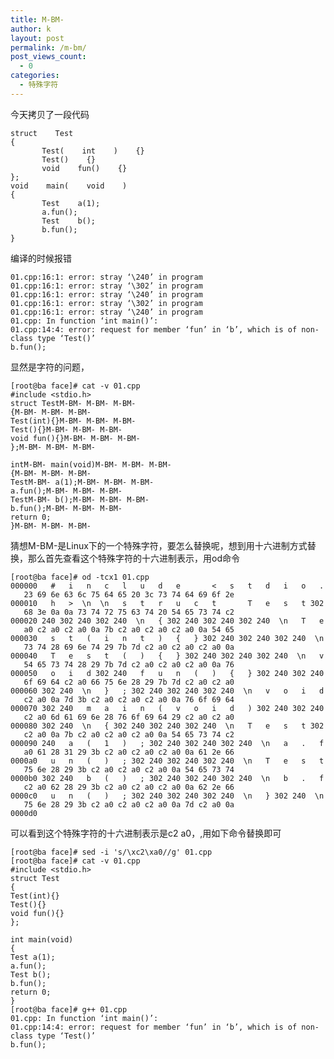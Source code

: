 ```yaml
---
title: M-BM-
author: k
layout: post
permalink: /m-bm/
post_views_count:
  - 0
categories:
  - 特殊字符
---
```


今天拷贝了一段代码

	struct    Test   
	{   
           Test(    int    )    {}   
           Test()    {}   
           void    fun()    {}   
	};   
	void    main(    void    )   
	{   
           Test    a(1);   
           a.fun();   
           Test    b();   
           b.fun();   
	}   

编译的时候报错

	01.cpp:16:1: error: stray ‘\240’ in program
	01.cpp:16:1: error: stray ‘\302’ in program
	01.cpp:16:1: error: stray ‘\240’ in program
	01.cpp:16:1: error: stray ‘\302’ in program
	01.cpp:16:1: error: stray ‘\240’ in program
	01.cpp: In function ‘int main()’:
	01.cpp:14:4: error: request for member ‘fun’ in ‘b’, which is of non-class type ‘Test()’
	b.fun(); 
  
显然是字符的问题，


	[root@ba face]# cat -v 01.cpp
	#include <stdio.h>
	struct TestM-BM- M-BM- M-BM-
	{M-BM- M-BM- M-BM-
    Test(int){}M-BM- M-BM- M-BM-
    Test(){}M-BM- M-BM- M-BM-
    void fun(){}M-BM- M-BM- M-BM-
	};M-BM- M-BM- M-BM-
 
	intM-BM- main(void)M-BM- M-BM- M-BM-
	{M-BM- M-BM- M-BM-
    TestM-BM- a(1);M-BM- M-BM- M-BM-
    a.fun();M-BM- M-BM- M-BM-
    TestM-BM- b();M-BM- M-BM- M-BM-
    b.fun();M-BM- M-BM- M-BM-
    return 0;
	}M-BM- M-BM- M-BM-


猜想M-BM-是Linux下的一个特殊字符，要怎么替换呢，想到用十六进制方式替换，那么首先查看这个特殊字符的十六进制表示，用od命令


	[root@ba face]# od -tcx1 01.cpp
	000000   #   i   n   c   l   u   d   e       <   s   t   d   i   o   .
       23 69 6e 63 6c 75 64 65 20 3c 73 74 64 69 6f 2e
	000010   h   >  \n  \n   s   t   r   u   c   t       T   e   s   t 302
       68 3e 0a 0a 73 74 72 75 63 74 20 54 65 73 74 c2
	000020 240 302 240 302 240  \n   { 302 240 302 240 302 240  \n   T   e
       a0 c2 a0 c2 a0 0a 7b c2 a0 c2 a0 c2 a0 0a 54 65
	000030   s   t   (   i   n   t   )   {   } 302 240 302 240 302 240  \n
       73 74 28 69 6e 74 29 7b 7d c2 a0 c2 a0 c2 a0 0a
	000040   T   e   s   t   (   )   {   } 302 240 302 240 302 240  \n   v
       54 65 73 74 28 29 7b 7d c2 a0 c2 a0 c2 a0 0a 76
	000050   o   i   d 302 240   f   u   n   (   )   {   } 302 240 302 240
       6f 69 64 c2 a0 66 75 6e 28 29 7b 7d c2 a0 c2 a0
	000060 302 240  \n   }   ; 302 240 302 240 302 240  \n   v   o   i   d
       c2 a0 0a 7d 3b c2 a0 c2 a0 c2 a0 0a 76 6f 69 64
	000070 302 240   m   a   i   n   (   v   o   i   d   ) 302 240 302 240
       c2 a0 6d 61 69 6e 28 76 6f 69 64 29 c2 a0 c2 a0
	000080 302 240  \n   { 302 240 302 240 302 240  \n   T   e   s   t 302
       c2 a0 0a 7b c2 a0 c2 a0 c2 a0 0a 54 65 73 74 c2
	000090 240   a   (   1   )   ; 302 240 302 240 302 240  \n   a   .   f
       a0 61 28 31 29 3b c2 a0 c2 a0 c2 a0 0a 61 2e 66
	0000a0   u   n   (   )   ; 302 240 302 240 302 240  \n   T   e   s   t
       75 6e 28 29 3b c2 a0 c2 a0 c2 a0 0a 54 65 73 74
	0000b0 302 240   b   (   )   ; 302 240 302 240 302 240  \n   b   .   f
       c2 a0 62 28 29 3b c2 a0 c2 a0 c2 a0 0a 62 2e 66
	0000c0   u   n   (   )   ; 302 240 302 240 302 240  \n   } 302 240  \n
       75 6e 28 29 3b c2 a0 c2 a0 c2 a0 0a 7d c2 a0 0a
	0000d0


可以看到这个特殊字符的十六进制表示是c2 a0，,用如下命令替换即可


	[root@ba face]# sed -i 's/\xc2\xa0//g' 01.cpp
	[root@ba face]# cat -v 01.cpp
	#include <stdio.h>
	struct Test  
	{  
    Test(int){}  
    Test(){}  
    void fun(){}  
	};  
 
	int main(void)  
	{  
    Test a(1);  
    a.fun();  
    Test b();  
    b.fun();  
    return 0;
	}  
	[root@ba face]# g++ 01.cpp
	01.cpp: In function ‘int main()’:
	01.cpp:14:4: error: request for member ‘fun’ in ‘b’, which is of non-class type ‘Test()’
  	b.fun(); 